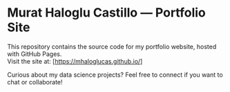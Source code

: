 # Murat Haloglu Castillo — Portfolio Site

This repository contains the source code for my portfolio website, hosted with GitHub Pages.  
Visit the site at: [https://mhaloglucas.github.io/]  

Curious about my data science projects?
Feel free to connect if you want to chat or collaborate!
